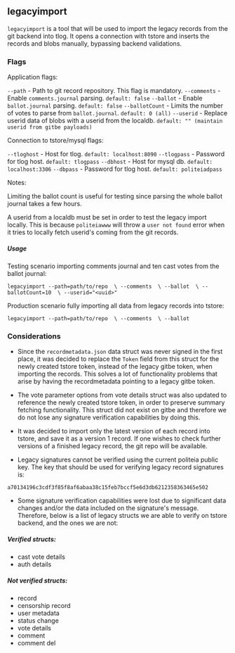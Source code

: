 ## legacyimport

`legacyimport` is a tool that will be used to import the legacy records from
the git backend into tlog. It opens a connection with tstore and inserts the
records and blobs manually, bypassing backend validations.

### Flags

Application flags:

`--path`        - Path to git record repository. This flag is mandatory.
`--comments`    - Enable `comments.journal` parsing.
  `default: false`
`--ballot`      - Enable `ballot.journal` parsing.
  `default: false`
`--ballotCount` - Limits the number of votes to parse from `ballot.journal`.
  `default: 0 (all)`
`--userid`      - Replace userid data of blobs with a userid from the localdb.
  `default: "" (maintain userid from gitbe payloads)`

Connection to tstore/mysql flags:

`--tloghost`    - Host for tlog.
  `default: localhost:8090`
`--tlogpass`    - Password for tlog host.
  `default: tlogpass`
`--dbhost`      - Host for mysql db.
  `default: localhost:3306`
`--dbpass`    - Password for tlog host.
  `default: politeiadpass`


Notes: 

Limiting the ballot count is useful for testing since parsing the whole
ballot journal takes a few hours. 

A userid from a localdb must be set in order to test the legacy import locally.
This is because `politeiawww` will throw a `user not found` error when it tries
to locally fetch userid's coming from the git records.

##### Usage

Testing scenario importing comments journal and ten cast votes from the ballot 
journal: 

`legacyimport --path=path/to/repo 
  \ --comments 
  \ --ballot 
  \ --ballotCount=10 
  \ --userid="<uuid>"`

Production scenario fully importing all data from legacy records into tstore:

`legacyimport --path=path/to/repo 
  \ --comments 
  \ --ballot`

### Considerations

- Since the `recordmetadata.json` data struct was never signed in the first
place, it was decided to replace the `Token` field from this struct for the
newly created tstore token, instead of the legacy gitbe token, when importing
the records. This solves a lot of functionality problems that arise by having
the recordmetadata pointing to a legacy gitbe token.

- The vote parameter options from vote details struct was also updated to
reference the newly created tstore token, in order to preserve summary fetching
functionality. This struct did not exist on gitbe and therefore we do not lose
any signature verification capabilities by doing this.

- It was decided to import only the latest version of each record into tstore, 
and save it as a version 1 record. If one wishes to check further versions of
a finished legacy record, the git repo will be available.

- Legacy signatures cannot be verified using the current politeia public key.
The key that should be used for verifying legacy record signatures is:

`a70134196c3cdf3f85f8af6abaa38c15feb7bccf5e6d3db6212358363465e502`

- Some signature verification capabilities were lost due to significant data
changes and/or the data included on the signature's message. Therefore, below
is a list of legacy structs we are able to verify on tstore backend, and the
ones we are not:

##### Verified structs:
  - cast vote details
  - auth details

##### Not verified structs:
  - record
  - censorship record
  - user metadata
  - status change
  - vote details 
  - comment
  - comment del



